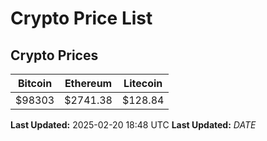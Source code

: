 # Crypto Price List

## Crypto Prices
| Bitcoin | Ethereum | Litecoin |
| ------- | -------- | -------- |
| $98303 | $2741.38 | $128.84 |
**Last Updated:** 2025-02-20 18:48 UTC
**Last Updated:** $DATE$
